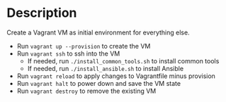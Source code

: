 # Description

Create a Vagrant VM as initial environment for everything else.

- Run `vagrant up --provision` to create the VM
- Run `vagrant ssh` to ssh into the VM
    - If needed, run `./install_common_tools.sh` to install common tools
    - If needed, run `./install_ansible.sh` to install Ansible
- Run `vagrant reload` to apply changes to Vagrantfile minus provision
- Run `vagrant halt` to power down and save the VM state
- Run `vagrant destroy` to remove the existing VM